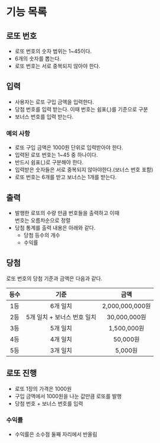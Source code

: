 # 기능 목록

## 로또 번호
- 로또 번호의 숫자 범위는 1~45이다.
- 6개의 숫자를 뽑는다.
- 로또 번호는 서로 중복되지 않아야 한다.

## 입력
- 사용자는 로또 구입 금액을 입력한다.
- 당첨 번호를 입력 받는다. 이때 번호는 쉼표(,)를 기준으로 구분
- 보너스 번호를 입력 받는다.

### 예외 사항
- 로또 구입 금액은 1000원 단위로 입력받아야 한다.
- 입력된 로또 번호는 1~45 중 하나이다.
- 반드시 쉼표(,)로 구분해야 한다.
- 입력받은 숫자들은 서로 중복되지 않아야한다.(보너스 번호 포함)
- 로또 번호는 6개를 받고 보너스는 1개를 받는다.

## 출력
- 발행한 로또의 수량 만큼 번호들을 출력하고 이때  
  번호는 오름차순으로 정렬
- 당첨 통계를 출력 내용은 아래와 같다.
  - 당첨 등수의 개수
  - 수익률

## 당첨
로또 번호의 당첨 기준과 금액은 다음과 같다.

| 등수  |        기준         |       금액       |
|:---:|:-----------------:|:--------------:|
| 1등  |       6개 일치       | 2,000,000,000원 |
| 2등  | 5개 일치 + 보너스 번호 일치 |  30,000,000원   |
| 3등  |       5개 일치       |   1,500,000원   |
| 4등  |       4개 일치       |    50,000원     |
| 5등  |       3개 일치       |     5,000원     |

## 로또 진행
- 로또 1장의 가격은 1000원
- 구입 금액에서 1000원을 나눈 값만큼 로또를 발행
- 당첨 번호 + 보너스 번호를 입력
### 수익률
- 수익률은 소수점 둘째 자리에서 반올림
